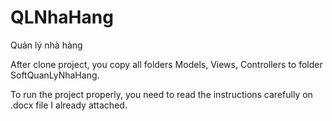 # QLNhaHang
Quản lý nhà hàng

After clone project, you copy all folders Models, Views, Controllers to folder SoftQuanLyNhaHang.

To run the project properly, you need to read the instructions carefully on .docx file I already attached.
